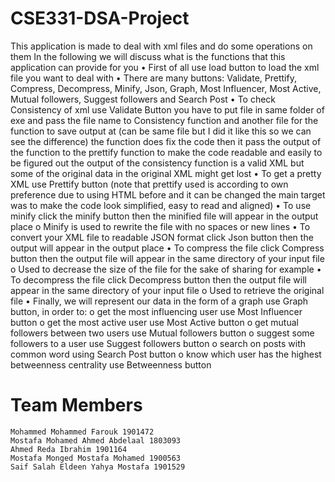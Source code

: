 # CSE331-DSA-Project

This application is made to deal with xml files and do some operations on them
In the following we will discuss what is the functions that this application can provide for you
•	First of all use load button to load the xml file you want to deal with
•	There are many buttons: Validate, Prettify, Compress, Decompress, Minify, Json, Graph, Most Influencer, Most Active, Mutual followers, Suggest followers and Search Post
•	To check Consistency of xml use Validate Button you have to put file in same folder of exe and pass the file name to Consistency function and another file for the function to save output at (can be same file but I did it like this so we can see the difference) the function does fix the code then it pass the output of the function to the prettify function to make the code readable and easily to be figured out the output of the consistency function is a valid XML but some of the original data in the original XML might get lost 
•	To get a pretty XML use Prettify button (note that prettify used is according to own preference due to using HTML before and it can be changed the main target was to make the code look simplified, easy to read and aligned)
•	To use minify click the minify button then the minified file will appear in the output place
	o	Minify is used to rewrite the file with no spaces or new lines
•	To convert your XML file to readable JSON format click Json button then the output will appear in the output place
•	To compress the file click Compress button then the output file will appear in the same directory of your input file
	o	Used to decrease the size of the file for the sake of sharing for example
•	To decompress the file click Decompress button then the output file will appear in the same directory of your input file
	o	Used to retrieve the original file
•	Finally, we will represent our data in the form of a graph use Graph button, in order to: 
	o	get the most influencing user use Most Influencer button
	o	get the most active user use Most Active button
	o	get mutual followers between two users use Mutual followers button
	o	suggest some followers to a user use Suggest followers button
	o	search on posts with common word using Search Post button
	o	know which user has the highest betweenness centrality use Betweenness button


# Team Members
```
Mohammed Mohammed Farouk 1901472
Mostafa Mohamed Ahmed Abdelaal 1803093
Ahmed Reda Ibrahim 1901164
Mostafa Monged Mostafa Mohamed 1900563
Saif Salah Eldeen Yahya Mostafa 1901529
```
